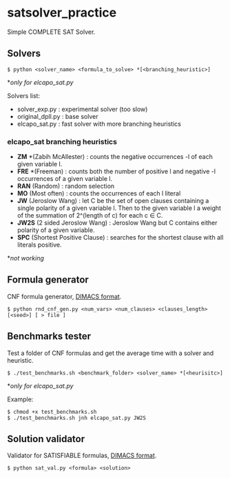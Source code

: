 # satsolver_practice
Simple COMPLETE SAT Solver.

## Solvers

```
$ python <solver_name> <formula_to_solve> *[<branching_heuristic>]
```
\**only for elcapo_sat.py*


Solvers list:
* solver_exp.py : experimental solver (too slow)
* original_dpll.py : base solver
* elcapo_sat.py : fast solver with more branching heuristics

### elcapo_sat branching heuristics
* **ZM** *(Zabih McAllester) :
   counts the negative occurrences  -l of each given variable l.
* **FRE** *(Freeman) : counts both the number of positive l and negative -l occurrences of a given variable l.
* **RAN** (Random) : random selection
* **MO** (Most often) : counts the occurrences of each l literal
* **JW** (Jeroslow Wang) : let C be the set of open clauses containing a single polarity of a given variable l. Then to the given variable l a weight of the summation of 2^(length of c) for each c ∈ C.
* **JW2S** (2 sided Jeroslow Wang) : Jeroslow Wang but C contains either polarity of a given variable.
* **SPC** (Shortest Positive Clause) : searches for the shortest clause with all literals positive.

\**not working*
## Formula generator


CNF formula generator, [DIMACS format].

```
$ python rnd_cnf_gen.py <num_vars> <num_clauses> <clauses_length> [<seed>] [ > file ]
```

## Benchmarks tester

Test a folder of CNF formulas and get the average time with a solver and heuristic.

```
$ ./test_benchmarks.sh <benchmark_folder> <solver_name> *[<heurisitc>]
```
\**only for elcapo_sat.py*

Example:
```
$ chmod +x test_benchmarks.sh
$ ./test_benchmarks.sh jnh elcapo_sat.py JW2S
```

## Solution validator

Validator for SATISFIABLE formulas, [DIMACS format]. 

```
$ python sat_val.py <formula> <solution>
```

[DIMACS format]: http://www.satcompetition.org/2004/format-solvers2004.html
